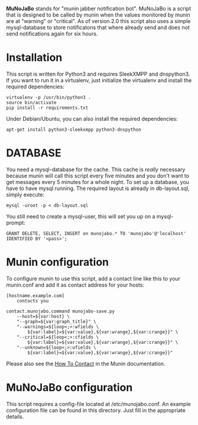 **MuNoJaBo** stands for "munin jabber notification bot". MuNoJaBo is a script
that is designed to be called by munin when the values monitored by munin
are at "warning" or "critical". As of version 2.0 this script also uses a simple
mysql-database to store notificatons that where already send and does not send
notifications again for six hours.

Installation
============

This script is written for Python3 and requires SleekXMPP and dnspython3. If
you want to run it in a virtualenv, just initialize the virtualenv and install
the required dependencies:

```
virtualenv -p /usr/bin/python3 .
source bin/activate
pip install -r requirements.txt
```

Under Debian/Ubuntu, you can also install the required dependencies:

```
apt-get install python3-sleekxmpp python3-dnspython
```

DATABASE
========

You need a mysql-database for the cache. This cache is *really* necessary
because munin will call this script every five minutes and you don't want to get
messages every 5 minutes for a whole night. To set up a database, you have to 
have mysql running. The required layout is already in db-layout.sql, simply
execute:

```
mysql -uroot -p < db-layout.sql
```

You still need to create a mysql-user, this will set you up on a mysql-prompt:

```
GRANT DELETE, SELECT, INSERT on munojabo.* TO 'munojabo'@'localhost' IDENTIFIED BY '<pass>';
```

Munin configuration
===================

To configure munin to use this script, add a contact line like this to your
munin.conf and add it as contact address for your hosts:

```
[hostname.example.com]
    contacts you

contact.munojabo.command munojabo-save.py 
    --host=${var:host} \
	"--graph=${var:graph_title}" \
	"--warnings=${loop<;>:wfields \
		${var:label}=${var:value},${var:wrange},${var:crange}}" \
	"--critical=${loop<;>:cfields \
		${var:label}=${var:value},${var:wrange},${var:crange}}" \
	"--unknown=${loop<;>:ufields \
		${var:label}=${var:value},${var:wrange},${var:crange}}"
```

Please also see the 
[How To Contact](http://munin.projects.linpro.no/wiki/HowToContact)
in the Munin documentation.

MuNoJaBo configuration
======================

This script requires a config-file located at /etc/munojabo.conf. An example
configuration file can be found in this directory. Just fill in the appropriate
details.
